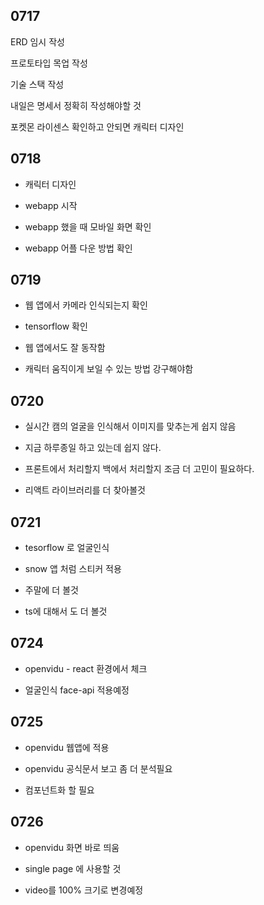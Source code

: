## 0717

ERD 임시 작성

프로토타입 목업 작성

기술 스택 작성

내일은 명세서 정확히 작성해야할 것

포켓몬 라이센스 확인하고 안되면 캐릭터 디자인

## 0718

- 캐릭터 디자인

- webapp 시작

- webapp 했을 때 모바일 화면 확인

- webapp 어플 다운 방법 확인

## 0719

- 웹 앱에서 카메라 인식되는지 확인

- tensorflow 확인

- 웹 앱에서도 잘 동작함

- 캐릭터 움직이게 보일 수 있는 방법 강구해야함

## 0720

- 실시간 캠의 얼굴을 인식해서 이미지를 맞추는게 쉽지 않음

- 지금 하루종일 하고 있는데 쉽지 않다.

- 프론트에서 처리할지 백에서 처리할지 조금 더 고민이 필요하다.

- 리액트 라이브러리를 더 찾아볼것

## 0721

- tesorflow 로 얼굴인식

- snow 앱 처럼 스티커 적용

- 주말에 더 볼것

- ts에 대해서 도 더 볼것

## 0724

- openvidu - react 환경에서 체크

- 얼굴인식 face-api 적용예정

## 0725

- openvidu 웹앱에 적용

- openvidu 공식문서 보고 좀 더 분석필요

- 컴포넌트화 할 필요

## 0726

- openvidu 화면 바로 띄움

- single page 에 사용할 것

- video를 100% 크기로 변경예정

